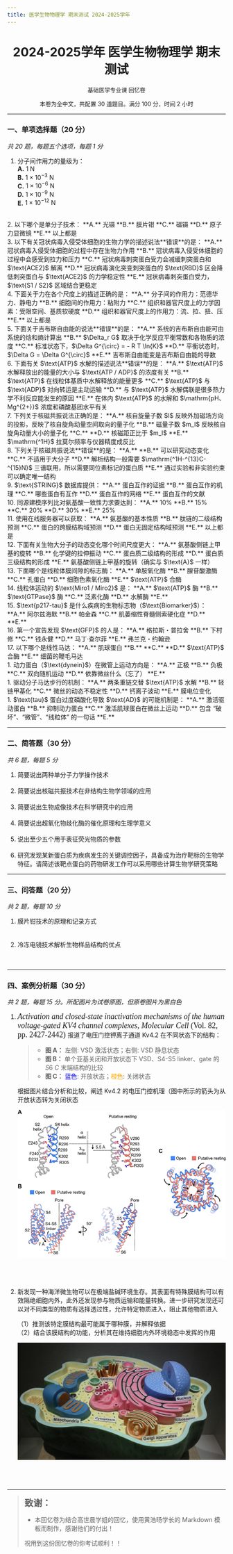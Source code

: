 ```yaml
---
title: 医学生物物理学 期末测试 2024-2025学年
---
```


<center>

# **2024-2025学年 医学生物物理学 期末测试**
<p style="font-size: 13px">
基础医学专业课 回忆卷
</p>
<p style="font-size: 13px">
本卷为全中文，共配置 30 道题目。满分 100 分，时间 2 小时
</p>
</center>

---

### 一、单项选择题（$20$ 分）

*共 20 题，每题五个选项，每题 1 分*

1. 分子间作用力的量级为：  
   **A.** $1~\text{N}$  
   **B.** $1 \times 10^{-3}~\text{N}$  
   **C.** $1 \times 10^{-6}~\text{N}$  
   **D.** $1 \times 10^{-9}~\text{N}$  
   **E.** $1 \times 10^{-12}~\text{N}$  
<br>
2. 以下哪个是单分子技术：  
   **A.** 光镊  
   **B.** 膜片钳  
   **C.** 磁镊  
   **D.** 原子力显微镜  
   **E.** 以上都是  
<br>
3. 以下有关冠状病毒入侵受体细胞的生物力学的描述说法**错误**的是：  
   **A.** 冠状病毒入侵受体细胞的过程中存在生物力作用  
   **B.** 冠状病毒入侵受体细胞的过程中会感受到拉力和压力  
   **C.** 冠状病毒刺突蛋白受力会减缓刺突蛋白和 $\text{ACE2}$ 解离  
   **D.** 冠状病毒演化突变刺突蛋白的 $\text{RBD}$ 区会降低刺突蛋白与 $\text{ACE2}$ 的力学稳定性  
   **E.** 冠状病毒刺突蛋白受力，$\text{S1 / S2}$ 区域结合更稳定  
<br>
4. 下面关于力在各个尺度上的描述正确的是：  
   **A.** 分子间的作用力：范德华力、静电力  
   **B.** 细胞间的作用力：粘附力  
   **C.** 组织和器官尺度上的力学因素：受限空间、基质软硬度  
   **D.** 组织和器官尺度上的作用力：流、拉、扭、压  
   **E.** 以上都是  
<br>
5. 下面关于吉布斯自由能的说法**错误**的是：  
   **A.** 系统的吉布斯自由能可由系统的焓和熵计算出  
   **B.** $\Delta_r G$ 取决于化学反应平衡常数和各物质的浓度  
   **C.** 标准状态下，$\Delta G^{\circ} = - R T \ln{K}$  
   **D.** 平衡状态时，$\Delta G = \Delta G^{\circ}$  
   **E.** 吉布斯自由能变是吉布斯自由能的导数  
<br>
6. 下面有关 $\text{ATP}$ 水解的描述说法**错误**的是：  
   **A.** $\text{ATP}$ 水解释放出的能量的大小与 $\text{ATP / ADP}$ 的浓度有关  
   **B.** $\text{ATP}$ 在线粒体基质中水解释放的能量更多  
   **C.** $\text{ATP}$ 与 $\text{ADP}$ 对向转运是主动运输  
   **D.** 与 $\text{ATP}$ 水解偶联是很多热力学不利反应能发生的原因  
   **E.** 在体内 $\text{ATP}$ 的水解和 $\mathrm{pH、Mg^{2+}}$ 浓度和磷酸基团水平有关  
<br>
7. 下列关于核磁共振说法正确的是：  
   **A.** 核自旋量子数 $I$ 反映外加磁场方向的投影，反映了核自旋角动量空间取向的量子化  
   **B.** 磁量子数 $m_I$ 反映核自旋角动量大小的量子化  
   **C.**  
   **D.** 核磁距正比于 $m_I$  
   **E.** $\mathrm{^1H}$ 拉莫尔频率与仪器精度成反比  
<br>
8. 下列关于核磁共振说法**错误**的是：  
   **A.**  
   **B.** 可以研究动态变化  
   **C.** 不适用于大分子  
   **D.** 解析结构一般需要 $\mathrm{^1H-^{13}C-^{15}N}$ 三谱联用，所以需要同位素标记的蛋白质  
   **E.** 通过实验和非实验约束可以确定唯一结构  
<br>
9. $\text{STRING}$ 数据库提供：  
   **A.** 蛋白互作的证据  
   **B.** 蛋白互作的机理  
   **C.** 哪些蛋白有互作  
   **D.** 蛋白互作的网络  
   **E.** 蛋白互作的文献  
<br>
10. 同源建模序列比对氨基酸一致性力求要达到：  
    **A.** 10%  
    **B.** 15%  
    **C.** 20%  
    **D.** 30%  
    **E.** 25%  
<br>
11. 使用在线服务器可以获取：  
    **A.** 氨基酸的基本性质  
    **B.** 肽链的二级结构预测  
    **C.** 蛋白的跨膜结构域预测  
    **D.** 蛋白无固定结构域预测  
    **E.** 以上都是  
<br>
12. 下面有关生物大分子的动态变化哪个时间尺度更大：  
    **A.** 氨基酸侧链上甲基的旋转  
    **B.** 化学键的拉伸振动  
    **C.** 蛋白质二级结构的形成  
    **D.** 蛋白质三级结构的形成  
    **E.** 氨基酸侧链上甲基的旋转（确实与 $\text{A}$ 一样）  
<br>
13. 下面哪个是线粒体膜间隙的标志酶：  
    **A.** 单胺氧化酶  
    **B.** 腺苷酸激酶  
    **C.** 孔蛋白  
    **D.** 细胞色素氧化酶  
    **E.** $\text{ATP}$ 合酶  
<br>
14. 线粒体运动的 $\text{Miro1 / Miro2}$ 是：  
    **A.** $\text{ATP}$ 酶  
    **B.** $\text{GTPase}$ 酶  
    **C.** 泛素化酶  
    **D.** 水解酶  
    **E.**  
<br>
15. $\text{p217-tau}$ 是什么疾病的生物标志物（$\text{Biomarker}$）：  
    **A.** 阿尔兹海默  
    **B.** 帕金森  
    **C.** 肌萎缩性脊髓侧索硬化症  
    **D.**  
    **E.**  
<br>
16. 第一个宣告发现 $\text{GFP}$ 的人是：  
    **A.** 格拉斯・普拉舍  
    **B.** 下村修  
    **C.** 钱永健  
    **D.** 马丁·查尔菲  
    **E.** 弗兰克・约翰逊  
<br>
17. 以下哪个是线性马达：  
    **A.** 肌球蛋白  
    **B.**  
    **C.**  
    **D.** $\text{ATP}$ 合酶  
    **E.** 细菌的鞭毛马达  
<br>
1.  动力蛋白（$\text{dynein}$）在微管上运动方向是：  
    **A.** 正极  
    **B.** 负极  
    **C.** 双向随机运动  
    **D.** 依靠微丝什么（忘了）  
    **E.**  
<br>
1.  驱动分子马达步行的机制：  
    **A.** 两条重链交替 $\text{ATP}$ 水解  
    **B.** 轻链甲基化  
    **C.** 微丝的动态不稳定性  
    **D.** 钙离子波动  
    **E.** 膜电位变化  
<br>
1.  $\text{tau}$ 蛋白过度磷酸化导致 $\text{AD}$ 的可能机制是：  
    **A.** 激活驱动蛋白  
    **B.** 抑制动力蛋白  
    **C.** 激活肌球蛋白在微丝上运动  
    **D.** 包含 “破坏”、“微管”、“线粒体” 的一句话  
    **E.**  

---

### 二、简答题（$30$ 分）

  *共 6 题，每题 5 分*

1. 简要说出两种单分子力学操作技术
<br><br>
2. 简要说出核磁共振技术在非结构生物学领域的应用
<br><br>
3. 简要说出生物成像技术在科学研究中的应用
<br><br>
4. 简要说出超氧化物歧化酶的催化原理和生理学意义
<br><br>
5. 说出至少五个用于表征荧光物质的参数
<br><br>
6. 研究发现某新蛋白质为疾病发生的关键调控因子，具备成为治疗靶标的生物学特征。请简述该靶点蛋白的药物研发工作可以采用哪些计算生物学研究策略

---

### 三、问答题（$20$ 分）

*共 2 题，每题 10 分*

1. 膜片钳技术的原理和记录方式
<br><br><br>
2. 冷冻电镜技术解析生物样品结构的优点
<br><br><br>

---

### 四、案例分析题（$30$ 分）

*共 2 题，每题 15 分。所配图片为试卷原图，但原卷图片为黑白色*

1. <font face="Times New Roman" size = "4"> *Activation and closed-state inactivation mechanisms of the human voltage-gated KV4 channel complexes*, *Molecular Cell* (Vol. 82, pp. 2427-2442) </font> 报道了电压门控钾离子通道 $\text{Kv4.2}$ 在不同状态下的结构：

    > - **图 A：** 左侧: $\text{VSD}$ 激活状态；右侧: $\text{VSD}$ 静息状态  
    > - **图 B：** 单个亚基关闭和开放状态下 $\text{VSD}$、$\text{S4-S5 linker}$、$\text{gate}$ 的 $S6~C$ 末端结构的比较  
    > - **图 C：** <span style="color: blue;">蓝色</span>: 开放状态；<span style="color: orange;">橙色</span>: 关闭状态

    根据图片结合分析和比较，阐述 $\text{Kv4.2}$ 的电压门控机理（图中所示的箭头为从开放状态转为关闭状态
    
    ![alt text](4.1.png)<br><br><br><br>

1. 新发现一种海洋微生物可以在极端盐碱环境生存。其表面有特殊膜结构可以有效隔绝细胞内外，此外还发现参与物质运输和能量转换。进一步研究发现还可以对不同类型的物质有选择透过性，允许特定物质进入，阻止其他物质进入

    （$1$）推测该特定膜结构最可能属于哪种膜，并解释依据  
    （$2$）结合该膜结构的功能，分析其在维持细胞内外环境稳态中发挥的作用  
    
    ![alt text](4.2.png)<br><br><br><br>

---

> <font size = 5><b>`致谢：`</b></font>
> 
> + 本回忆卷为结合高世晨学姐的回忆，使用黄浩旸学长的 $\text{Markdown}$ 模板而制作，感谢他们的付出！
>
> 祝用到这份回忆卷的你考试顺利！！